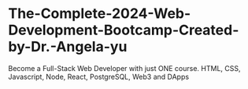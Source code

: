 # The-Complete-2024-Web-Development-Bootcamp-Created-by-Dr.-Angela-yu
Become a Full-Stack Web Developer with just ONE course. HTML, CSS, Javascript, Node, React, PostgreSQL, Web3 and DApps
